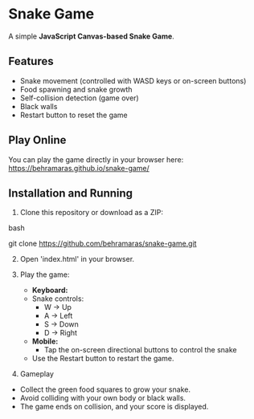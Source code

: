 # Snake Game

A simple **JavaScript Canvas-based Snake Game**.

## Features

- Snake movement (controlled with WASD keys or on-screen buttons)
- Food spawning and snake growth
- Self-collision detection (game over)
- Black walls
- Restart button to reset the game

## Play Online
You can play the game directly in your browser here:
https://behramaras.github.io/snake-game/

## Installation and Running

1. Clone this repository or download as a ZIP:

bash

git clone https://github.com/behramaras/snake-game.git


2. Open 'index.html' in your browser.  

3. Play the game:
   - **Keyboard:**
   - Snake controls:  
     - W → Up  
     - A → Left  
     - S → Down  
     - D → Right
   - **Mobile:**
     - Tap the on-screen directional buttons to control the snake
   - Use the Restart button to restart the game.

4. Gameplay
- Collect the green food squares to grow your snake.
- Avoid colliding with your own body or black walls.
- The game ends on collision, and your score is displayed.
